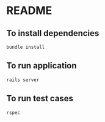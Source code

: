 # README

## To install dependencies

``` bundle install  ```

## To run application

``` rails server ```

## To run test cases 

``` rspec ```

